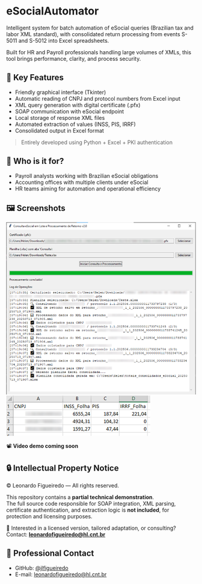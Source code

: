 # eSocialAutomator

Intelligent system for batch automation of eSocial queries (Brazilian tax and labor XML standard), with consolidated return processing from events S-5011 and S-5012 into Excel spreadsheets.

Built for HR and Payroll professionals handling large volumes of XMLs, this tool brings performance, clarity, and process security.

## 🚀 Key Features

- Friendly graphical interface (Tkinter)
- Automatic reading of CNPJ and protocol numbers from Excel input
- XML query generation with digital certificate (.pfx)
- SOAP communication with eSocial endpoint
- Local storage of response XML files
- Automated extraction of values (INSS, PIS, IRRF)
- Consolidated output in Excel format

> Entirely developed using Python + Excel + PKI authentication

## 👥 Who is it for?

- Payroll analysts working with Brazilian eSocial obligations
- Accounting offices with multiple clients under eSocial
- HR teams aiming for automation and operational efficiency

## 🖼️ Screenshots

![App Interface](screenshots/interface_gui.png)  
![Excel Output](screenshots/excel_saida.png)

📽️ **Video demo coming soon**

## 🔒 Intellectual Property Notice

© Leonardo Figueiredo — All rights reserved.

This repository contains a **partial technical demonstration**.  
The full source code responsible for SOAP integration, XML parsing, certificate authentication, and extraction logic is **not included**, for protection and licensing purposes.

📩 Interested in a licensed version, tailored adaptation, or consulting?  
Contact: **leonardofigueiredo@hl.cnt.br**

## 💼 Professional Contact

- GitHub: [@jlfigueiredo](https://github.com/jlfigueiredo)
- E-mail: leonardofigueiredo@hl.cnt.br
